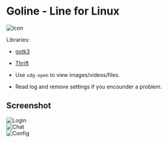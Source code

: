 Goline - Line for Linux
=======================

![Icon](https://raw.githubusercontent.com/CaryLorrk/goline-gotk3/master/doc/image/icon.png)  

Libraries:
* [gotk3](https://github.com/conformal/gotk3)
* [Thrift](http://git.apache.org/thrift.git/)

* Use `xdg-open` to view images/videos/files.
* Read log and remove settings if you encounder a problem.  

Screenshot
----------

![Login](https://raw.githubusercontent.com/CaryLorrk/goline-gotk3/master/doc/image/login.png)  
![Chat](https://raw.githubusercontent.com/CaryLorrk/goline-gotk3/master/doc/image/chat.png)  
![Config](https://raw.githubusercontent.com/CaryLorrk/goline-gotk3/master/doc/image/config.png)  



